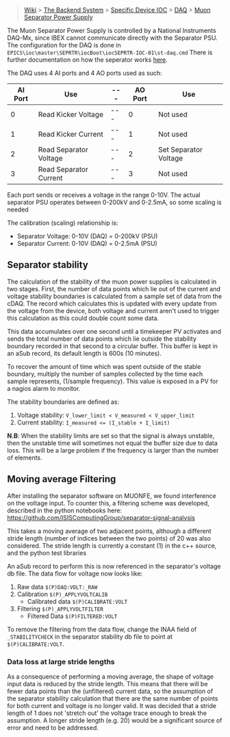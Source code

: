 > [Wiki](Home) > [The Backend System](The-Backend-System) > [Specific Device IOC](Specific-Device-IOC) > [DAQ](DAQ) > [Muon Separator Power Supply](Muon-Separator-Power-Supply)  

The Muon Separator Power Supply is controlled by a National Instruments DAQ-Mx, since IBEX cannot communicate directly with the Separator PSU. The configuration for the DAQ is done in `EPICS\ioc\master\SEPRTR\iocBoot\iocSEPRTR-IOC-01\st-daq.cmd` There is further documentation on how the seperator works [here](http://www.facilities.rl.ac.uk/isis/computing/ICPdiscussions/Muon%20FE/Supporting%20the%20Muon%20Separator.pptx).


The DAQ uses 4 AI ports and 4 AO ports used as such:

| AI Port| Use               | --- | AO Port | Use |
| --- | ---                  | --- | --- | --- |
| 0 | Read Kicker Voltage    | --- | 0 | Not used |
| 1 | Read Kicker Current    | --- | 1 | Not used |
| 2 | Read Separator Voltage | --- | 2 | Set Separator Voltage |
| 3 | Read Separator Current | --- | 3 | Not used |

Each port sends or receives a voltage in the range 0-10V. The actual separator PSU operates between 0-200kV and 0-2.5mA, so some scaling is needed

The calibration (scaling) relationship is:
- Separator Voltage: 0-10V (DAQ) = 0-200kV (PSU)
- Separator Current: 0-10V (DAQ) = 0-2.5mA (PSU)

## Separator stability

The calculation of the stability of the muon power supplies is calculated in two stages. First, the number of data points which lie out of the current and voltage stability boundaries is calculated from a sample set of data from the cDAQ. The record which calculates this is updated with every update from the voltage from the device, both voltage and current aren't used to trigger this calculation as this could double count some data.

This data accumulates over one second until a timekeeper PV activates and sends the total number of data points which lie outside the stability boundary recorded in that second to a circular buffer. This buffer is kept in an aSub record, its default length is 600s (10 minutes).

To recover the amount of time which was spent outside of the stable boundary, multiply the number of samples collected by the time each sample represents, (1/sample frequency). This value is exposed in a PV for a nagios alarm to monitor.

The stability boundaries are defined as:
1. Voltage stability: `V_lower_limit < V_measured < V_upper_limit`
1. Current stability: `I_measured <= (I_stable + I_limit)`

**N.B**: When the stability limits are set so that the signal is always unstable, then the unstable time will sometimes not equal the buffer size due to data loss. This will be a large problem if the frequency is larger than the number of elements.

## Moving average Filtering
After installing the separator software on MUONFE, we found interference on the voltage input. To counter this, a filtering scheme was developed, described in the python notebooks here: https://github.com/ISISComputingGroup/separator-signal-analysis

This takes a moving average of two adjacent points, although a different stride length (number of indices between 
the two points) of 20 was also considered. The stride length is currently a constant (1) in the c++ source, and the python test libraries

An aSub record to perform this is now referenced in the separator's voltage db file. The data flow for voltage now looks like:

1. Raw data `$(P)DAQ:VOLT:_RAW`
1. Calibration `$(P)_APPLYVOLTCALIB`
    - Calibrated data `$(P)CALIBRATE:VOLT`
1. Filtering `$(P)_APPLYVOLTFILTER`
    - Filtered Data `$(P)FILTERED:VOLT`

To remove the filtering from the data flow, change the INAA field of `_STABILITYCHECK` in the separator stability db file to point at `$(P)CALIBRATE:VOLT`.

### Data loss at large stride lengths
As a consequence of performing a moving average, the shape of voltage input data is reduced by the stride length. This means that there will be fewer data points than the (unfiltered) current data, so the assumption of the separator stability calculation that there are the same number of points for both current and voltage is no longer valid. It was decided that a stride length of 1 does not 'stretch out' the voltage trace enough to break the assumption. A longer stride length (e.g. 20) would be a significant source of error and need to be addressed.